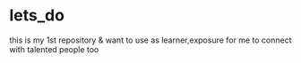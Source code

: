 # lets_do
this is my 1st repository &amp; want to use as learner,exposure for me to connect with talented people too
